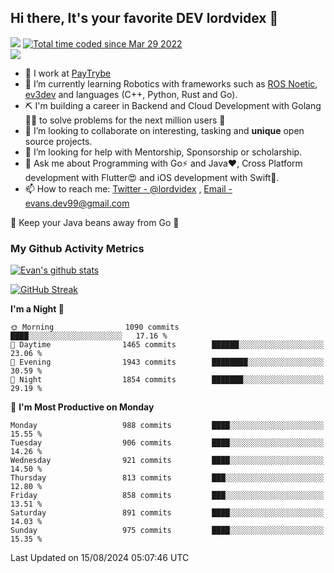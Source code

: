 ## Hi there, It's your favorite DEV lordvidex 👋
<img src="https://komarev.com/ghpvc/?username=lordvidex&label=Views&color=blue&style=plastic" /> <a href="https://wakatime.com/@0e56db35-d16b-410a-acc0-4085055304bf"><img src="https://wakatime.com/badge/user/0e56db35-d16b-410a-acc0-4085055304bf.svg" alt="Total time coded since Mar 29 2022" /></a>  
![](https://github-profile-trophy.vercel.app/?username=lordvidex)
- 🔭 I work at [PayTrybe](https://www.paytrybe.com)
- 🌱 I’m currently learning Robotics with frameworks such as [ROS Noetic](ros.org), [ev3dev](www.ev3dev.org) and languages (C++, Python, Rust and Go).
- ⛏️ I'm building a career in Backend and Cloud Development with Golang 🧙🏼 to solve problems for the next million users 🤌
- 👯 I’m looking to collaborate on interesting, tasking and **unique** open source projects.
- 🤔 I’m looking for help with Mentorship, Sponsorship or scholarship.
- 💬 Ask me about Programming with Go⚡️ and Java❤️, Cross Platform development with Flutter😍 and iOS development with Swift🚀.
- 📫 How to reach me: [Twitter - @lordvidex](https://twitter.com/lordvidex) , [Email - evans.dev99@gmail.com](mailto:evans.dev99@gmail.com?body=Hello%20Evans,)
  
    
🎤 Keep your Java beans away from Go 🌚
  
  
### My Github Activity Metrics
<div>
<!-- <a href="https://github.com/lordvidex">
  <img src="https://github-readme-stats.vercel.app/api/top-langs/?username=lordvidex&theme=light" />
</a>    -->
<!-- [![Top Langs](https://github-readme-stats.vercel.app/api/top-langs/?username=lordvidex)](https://github.com/lordvidex/)  -->
<a href="https://github.com/lordvidex">
 <img src="https://github-readme-stats.vercel.app/api?username=lordvidex&show_icons=true&theme=light&line_height=27" alt="Evan's github stats"/>
</a>
</div>

[![GitHub Streak](https://github-readme-streak-stats.herokuapp.com?user=lordvidex&theme=github-dark&hide_border=true)](https://git.io/streak-stats)

<!--
  <a href="https://github.com/iampawan/FlutterExampleApps">
    <img align="center" src="https://github-readme-stats.vercel.app/api/pin/?username=iampawan&repo=FlutterExampleApps&theme=light" />

  </a>
  <a href="https://github.com/iampawan/VelocityX">
   <img align="center" src="https://github-readme-stats.vercel.app/api/pin/?username=iampawan&repo=VelocityX&theme=light" />
  </a>
-->
<!--START_SECTION:waka-->
**I'm a Night 🦉** 

```text
🌞 Morning                1090 commits        ████░░░░░░░░░░░░░░░░░░░░░   17.16 % 
🌆 Daytime                1465 commits        ██████░░░░░░░░░░░░░░░░░░░   23.06 % 
🌃 Evening                1943 commits        ████████░░░░░░░░░░░░░░░░░   30.59 % 
🌙 Night                  1854 commits        ███████░░░░░░░░░░░░░░░░░░   29.19 % 
```
📅 **I'm Most Productive on Monday** 

```text
Monday                   988 commits         ████░░░░░░░░░░░░░░░░░░░░░   15.55 % 
Tuesday                  906 commits         ████░░░░░░░░░░░░░░░░░░░░░   14.26 % 
Wednesday                921 commits         ████░░░░░░░░░░░░░░░░░░░░░   14.50 % 
Thursday                 813 commits         ███░░░░░░░░░░░░░░░░░░░░░░   12.80 % 
Friday                   858 commits         ███░░░░░░░░░░░░░░░░░░░░░░   13.51 % 
Saturday                 891 commits         ████░░░░░░░░░░░░░░░░░░░░░   14.03 % 
Sunday                   975 commits         ████░░░░░░░░░░░░░░░░░░░░░   15.35 % 
```



 Last Updated on 15/08/2024 05:07:46 UTC
<!--END_SECTION:waka-->
